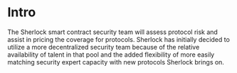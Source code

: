 # Intro

The Sherlock smart contract security team will assess protocol risk and assist in pricing the coverage for protocols. Sherlock has initially decided to utilize a more decentralized security team because of the relative availability of talent in that pool and the added flexibility of more easily matching security expert capacity with new protocols Sherlock brings on.
